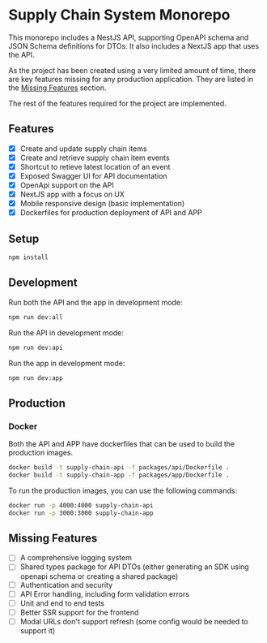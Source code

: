 # Supply Chain System Monorepo

This monorepo includes a NestJS API, supporting OpenAPI schema and JSON Schema definitions for DTOs. It also includes a NextJS app that uses the API.

As the project has been created using a very limited amount of time, there are key features missing for any production application. They are listed in the [Missing Features](#missing-features) section.

The rest of the features required for the project are implemented.

## Features

- [x] Create and update supply chain items
- [x] Create and retrieve supply chain item events
- [x] Shortcut to retieve latest location of an event
- [x] Exposed Swagger UI for API documentation
- [x] OpenApi support on the API
- [x] NextJS app with a focus on UX
- [x] Mobile responsive design (basic implementation)
- [x] Dockerfiles for production deployment of API and APP

## Setup

```bash
npm install
```

## Development

Run both the API and the app in development mode:

```bash
npm run dev:all
```

Run the API in development mode:

```bash
npm run dev:api
```

Run the app in development mode:

```bash
npm run dev:app
```

## Production

### Docker

Both the API and APP have dockerfiles that can be used to build the production images.

```bash
docker build -t supply-chain-api -f packages/api/Dockerfile .
docker build -t supply-chain-app -f packages/app/Dockerfile .
```

To run the production images, you can use the following commands:

```bash
docker run -p 4000:4000 supply-chain-api
docker run -p 3000:3000 supply-chain-app
```

## Missing Features

- [ ] A comprehensive logging system
- [ ] Shared types package for API DTOs (either generating an SDK using openapi schema or creating a shared package)
- [ ] Authentication and security
- [ ] API Error handling, including form validation errors
- [ ] Unit and end to end tests
- [ ] Better SSR support for the frontend
- [ ] Modal URLs don't support refresh (some config would be needed to support it)